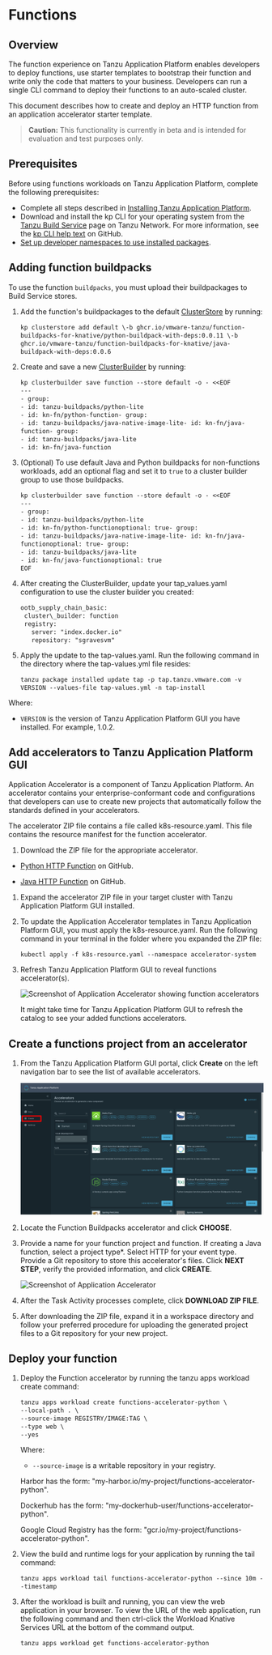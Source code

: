 # Functions

## <a id="overview"></a>Overview

The function experience on Tanzu Application Platform enables developers to deploy functions, use starter templates to bootstrap their function and write only the code that matters to your business. Developers can run a single CLI command to deploy their functions to an auto-scaled cluster.

This document describes how to create and deploy an HTTP function from an application accelerator starter template.

>**Caution:** This functionality is currently in beta and is intended for evaluation and test purposes only.

## <a id="prereqs"></a>Prerequisites

Before using functions workloads on Tanzu Application Platform, complete the following prerequisites:

- Complete all steps described in [Installing Tanzu Application Platform](../install-intro.md).
- Download and install the kp CLI for your operating system from the [Tanzu Build Service](https://network.tanzu.vmware.com/products/build-service/) page on Tanzu Network. For more information, see the [kp CLI help text](https://github.com/vmware-tanzu/kpack-cli/blob/v0.4.0/docs/kp.md) on GitHub.
- [Set up developer namespaces to use installed packages](https://docs.vmware.com/en/Tanzu-Application-Platform/1.0/tap/GUID-install-components.html#setup).

## <a id="add-buildpacks"></a>Adding function buildpacks

To use the function `buildpacks`, you must upload their buildpackages to Build Service stores.

1. Add the function's buildpackages to the default [ClusterStore](https://docs.vmware.com/en/Tanzu-Build-Service/1.4/vmware-tanzu-build-service-v14/GUID-managing-stores.html) by running:

    ```
    kp clusterstore add default \-b ghcr.io/vmware-tanzu/function-buildpacks-for-knative/python-buildpack-with-deps:0.0.11 \-b ghcr.io/vmware-tanzu/function-buildpacks-for-knative/java-buildpack-with-deps:0.0.6
    ```

1. Create and save a new [ClusterBuilder](https://docs.vmware.com/en/Tanzu-Build-Service/1.4/vmware-tanzu-build-service-v14/GUID-managing-builders.html) by running:

    ```
    kp clusterbuilder save function --store default -o - <<EOF
    ---
    - group:
    - id: tanzu-buildpacks/python-lite
    - id: kn-fn/python-function- group:
    - id: tanzu-buildpacks/java-native-image-lite- id: kn-fn/java-function- group:
    - id: tanzu-buildpacks/java-lite
    - id: kn-fn/java-function
    ```

1. (Optional) To use default Java and Python buildpacks for non-functions workloads, add an optional flag and set it to `true` to a cluster builder group to use those buildpacks.

    ```
    kp clusterbuilder save function --store default -o - <<EOF
    ---
    - group:
    - id: tanzu-buildpacks/python-lite
    - id: kn-fn/python-functionoptional: true- group:
    - id: tanzu-buildpacks/java-native-image-lite- id: kn-fn/java-functionoptional: true- group:
    - id: tanzu-buildpacks/java-lite
    - id: kn-fn/java-functionoptional: true
    EOF
    ```

1. After creating the ClusterBuilder, update your tap\_values.yaml configuration to use the cluster builder you created:

    ```
    ootb_supply_chain_basic:
     cluster\_builder: function 
     registry:
       server: "index.docker.io"
       repository: "sgravesvm"
    ```

1. Apply the update to the tap-values.yaml. Run the following command in the directory where the tap-values.yml file resides:

    ```
    tanzu package installed update tap -p tap.tanzu.vmware.com -v VERSION --values-file tap-values.yml -n tap-install
    ```

Where:

- `VERSION` is the version of Tanzu Application Platform GUI you have installed. For example, 1.0.2.

## <a id="add-accelerators"></a>Add accelerators to Tanzu Application Platform GUI

Application Accelerator is a component of Tanzu Application Platform. An accelerator contains your enterprise-conformant code and configurations that developers can use to create new projects that automatically follow the standards defined in your accelerators.

The accelerator ZIP file contains a file called k8s-resource.yaml. This file contains the resource manifest for the function accelerator.

1. Download the ZIP file for the appropriate accelerator.

- [Python HTTP Function](https://github.com/sample-accelerators/python-functions-accelerator) on GitHub.

- [Java HTTP Function](https://github.com/sample-accelerators/java-functions-accelerator) on GitHub.

1. Expand the accelerator ZIP file in your target cluster with Tanzu Application Platform GUI installed.
1. To update the Application Accelerator templates in Tanzu Application Platform GUI, you must apply the k8s-resource.yaml. Run the following command in your terminal in the folder where you expanded the ZIP file:

    ```
    kubectl apply -f k8s-resource.yaml --namespace accelerator-system
    ```

1. Refresh Tanzu Application Platform GUI to reveal functions accelerator(s).

    ![Screenshot of Application Accelerator showing function accelerators](images/function-accelerators.png)

    It might take time for Tanzu Application Platform GUI to refresh the catalog to see your added functions accelerators.

## <a id="create-functions-proj"></a>Create a functions project from an accelerator

1. From the Tanzu Application Platform GUI portal, click **Create** on the left navigation bar to see the list of available accelerators.

    ![Screenshot of Application Accelerator Home page](images/create-accelerator.png)

1. Locate the Function Buildpacks accelerator and click **CHOOSE**.
1. Provide a name for your function project and function. If creating a Java function, select a project type\*. Select HTTP for your event type. Provide a Git repository to store this accelerator's files. Click **NEXT STEP**, verify the provided information, and click **CREATE**.

    ![Screenshot of Application Accelerator](images/generate-accelerators.png)

1. After the Task Activity processes complete, click **DOWNLOAD ZIP FILE**.

1. After downloading the ZIP file, expand it in a workspace directory and follow your preferred procedure for uploading the generated project files to a Git repository for your new project.

## <a id="deploy-function"></a>Deploy your function

1. Deploy the Function accelerator by running the tanzu apps workload create command:

    ```
    tanzu apps workload create functions-accelerator-python \
    --local-path . \
    --source-image REGISTRY/IMAGE:TAG \
    --type web \
    --yes
    ```

    Where:

    - `--source-image` is a writable repository in your registry.

    Harbor has the form: "my-harbor.io/my-project/functions-accelerator-python".

    Dockerhub has the form: "my-dockerhub-user/functions-accelerator-python".

    Google Cloud Registry has the form: "gcr.io/my-project/functions-accelerator-python".

1. View the build and runtime logs for your application by running the tail command:

    ```
    tanzu apps workload tail functions-accelerator-python --since 10m --timestamp
    ```

1. After the workload is built and running, you can view the web application in your browser. To view the URL of the web application, run the following command and then ctrl-click the Workload Knative Services URL at the bottom of the command output.

    ```
    tanzu apps workload get functions-accelerator-python
    ```
